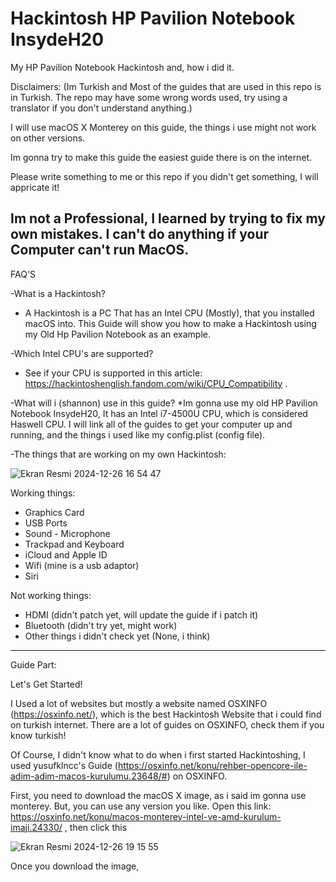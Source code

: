 # Hackintosh HP Pavilion Notebook InsydeH20
My HP Pavilion Notebook Hackintosh and, how i did it.

Disclaimers:
(Im Turkish and Most of the guides that are used in this repo is in Turkish. The repo may have some wrong words used, try using a translator if you don't understand anything.)

I will use macOS X Monterey on this guide, the things i use might not work on other versions.

Im gonna try to make this guide the easiest guide there is on the internet.

Please write something to me or this repo if you didn't get something, I will appricate it!

Im not a Professional, I learned by trying to fix my own mistakes. I can't do anything if your Computer can't run MacOS.
------------------------------------------------------------------------------------------------------------------------------------------
FAQ'S

-What is a Hackintosh?
* A Hackintosh is a PC That has an Intel CPU (Mostly), that you installed macOS into. This Guide will show you how to make a Hackintosh using my Old Hp Pavilion Notebook as an example.

-Which Intel CPU's are supported?
* See if your CPU is supported in this article: https://hackintoshenglish.fandom.com/wiki/CPU_Compatibility .

-What will i (shannon) use in this guide?
*Im gonna use my old HP Pavilion Notebook InsydeH20, It has an Intel i7-4500U CPU, which is considered Haswell CPU. I will link all of the guides to get your computer up and running, and the things i used like my config.plist (config file).

-The things that are working on my own Hackintosh:

![Ekran Resmi 2024-12-26 16 54 47](https://github.com/user-attachments/assets/afc8756d-cd00-401d-8315-84d8540fcddc)

Working things:
* Graphics Card
* USB Ports
* Sound - Microphone
* Trackpad and Keyboard
* iCloud and Apple ID
* Wifi (mine is a usb adaptor)
* Siri

Not working things:
* HDMI (didn't patch yet, will update the guide if i patch it)
* Bluetooth (didn't try yet, might work)
* Other things i didn't check yet (None, i think)
  
------------------------------------------------------------------------------------------------------------------------------------------

Guide Part:

Let's Get Started!

I Used a lot of websites but mostly a website named OSXINFO (https://osxinfo.net/), which is the best Hackintosh Website that i could find on turkish internet. There are a lot of guides on OSXINFO, check them if you know turkish!

Of Course, I didn't know what to do when i first started Hackintoshing, I used yusufklncc's Guide (https://osxinfo.net/konu/rehber-opencore-ile-adim-adim-macos-kurulumu.23648/#) on OSXINFO. 

First, you need to download the macOS X image, as i said im gonna use monterey. But, you can use any version you like.
Open this link: https://osxinfo.net/konu/macos-monterey-intel-ve-amd-kurulum-imaji.24330/ , then click this

![Ekran Resmi 2024-12-26 19 15 55](https://github.com/user-attachments/assets/a18ab901-fdc3-48a5-a0a4-20a5b06e3c90)

Once you download the image,











